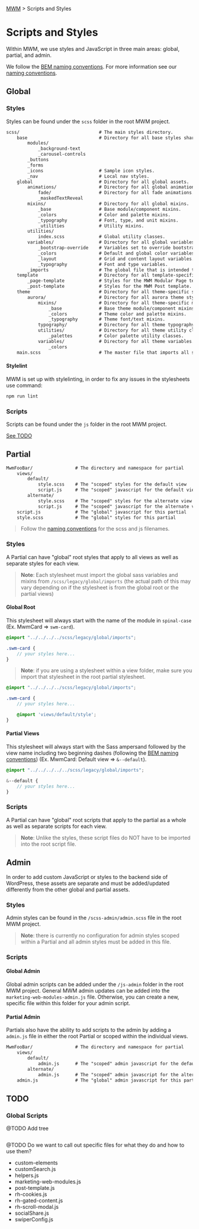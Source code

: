 [MWM](/README.md) > Scripts and Styles

# Scripts and Styles

Within MWM, we use styles and JavaScript in three main areas: global, partial, and admin.

We follow the [BEM naming conventions](http://getbem.com/naming/). For more information see our [naming conventions](file-naming-conventions.md).

## Global

### Styles

Styles can be found under the `scss` folder in the root MWM project.

```markdown
scss/                              # The main styles directory.
    base                           # Directory for all base styles shared across themes.
        modules/                   
            _background-text       
            _carousel-controls     
        _buttons                   
        _forms                     
        _icons                     # Sample icon styles.
        _nav                       # Local nav styles.
    global                         # Directory for all global assets.
        animations/                # Directory for all global animations.
            fade/                  # Directory for all fade animations.
            _maskedTextReveal      
        mixins/                    # Directory for all global mixins.
            _base                  # Base module/component mixins.
            _colors                # Color and palette mixins.
            _typography            # Font, type, and unit mixins.
            _utilities             # Utility mixins.
        utilities/                 
            index.scss             # Global utility classes.
        variables/                 # Directory for all global variables.
            _bootstrap-override    # Variables set to override bootstrap defaults.
            _colors                # Default and global color variables.
            _layout                # Grid and content layout variables.
            _typography            # Font and type variables.
        _imports                   # The global file that is intended to be imported into stylesheets.
    template                       # Directory for all template-specific styles.
        _page-template             # Styles for the MWM Modular Page template.
        _post-template             # Styles for the MWM Post template.
    theme                          # Directory for all theme-specific styles.
        aurora/                    # Directory for all aurora theme styles.
            mixins/                # Directory for all theme-specific mixins.
                _base              # Base theme module/component mixins.
                _colors            # Theme color and palette mixins.
                _typography        # Theme font/text mixins.
            typography/            # Directory for all theme typography styles.
            utilities/             # Directory for all theme utility classes.
                _palettes          # Color palette utility classes.
            variables/             # Directory for all theme variables.
                _colors            
    main.scss                      # The master file that imports all styles.
```

#### Stylelint

MWM is set up with stylelinting, in order to fix any issues in the stylesheets use command:
```bash
npm run lint
```

### Scripts

Scripts can be found under the `js` folder in the root MWM project.

[See TODO](#global-scripts)

## Partial

```markdown
MwmFooBar/                # The directory and namespace for partial
    views/
        default/
            style.scss    # The "scoped" styles for the default view
            script.js     # The "scoped" javascript for the default view
        alternate/
            style.scss    # The "scoped" styles for the alternate view
            script.js     # The "scoped" javascript for the alternate view
    script.js             # The "global" javascript for this partial
    style.scss            # The "global" styles for this partial
```

> Follow the [naming conventions](file-naming-conventions.md) for the scss and js filenames.

### Styles

A Partial can have "global" root styles that apply to all views as well as separate styles for each view.

> **Note**: Each stylesheet must import the global sass variables and mixins from `/scss/legacy/global/imports` (the actual path of this may vary depending on if the stylesheet is from the global root or the partial views)

#### Global Root

This stylesheet will always start with the name of the module in `spinal-case` (Ex. MwmCard => `swm-card`).

```scss
@import "../../../../scss/legacy/global/imports";

.swm-card {
    // your styles here...
}
```

> **Note**: if you are using a stylesheet within a view folder, make sure you import that stylesheet in the root partial stylesheet.

```scss
@import "../../../../scss/legacy/global/imports";

.swm-card {
    // your styles here...

    @import 'views/default/style';
}
```

#### Partial Views

This stylesheet will always start with the Sass ampersand followed by the view name including two beginning dashes (following the [BEM naming conventions](http://getbem.com/naming/)) (Ex. MwmCard: Default view => `&--default`).

```scss
@import "../../../../../scss/legacy/global/imports";

&--default {
    // your styles here...
}
```

### Scripts

A Partial can have "global" root scripts that apply to the partial as a whole as well as separate scripts for each view.

> **Note**: Unlike the styles, these script files do NOT have to be imported into the root script file.


## Admin

In order to add custom JavaScript or styles to the backend side of WordPress, these assets are separate and must be added/updated differently from the other global and partial assets.

### Styles

Admin styles can be found in the `/scss-admin/admin.scss` file in the root MWM project.

> **Note**: there is currently no configuration for admin styles scoped within a Partial and all admin styles must be added in this file.

### Scripts

#### Global Admin

Global admin scripts can be added under the `/js-admin` folder in the root MWM project. General MWM admin updates can be added into the `marketing-web-modules-admin.js` file. Otherwise, you can create a new, specific file within this folder for your admin script.

#### Partial Admin

Partials also have the ability to add scripts to the admin by adding a `admin.js` file in either the root Partial or scoped within the individual views.

```markdown
MwmFooBar/                # The directory and namespace for partial
    views/
        default/
            admin.js      # The "scoped" admin javascript for the default view
        alternate/
            admin.js      # The "scoped" admin javascript for the alternate view
    admin.js              # The "global" admin javascript for this partial
```


## TODO

### <a id="global-scripts"></a>Global Scripts
@TODO Add tree
```markdown

```

@TODO Do we want to call out specific files for what they do and how to use them?
- custom-elements
- customSearch.js
- helpers.js
- marketing-web-modules.js
- post-template.js
- rh-cookies.js
- rh-gated-content.js
- rh-scroll-modal.js
- socialShare.js
- swiperConfig.js